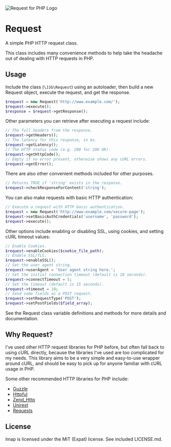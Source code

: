 <img src="http://github.com/geerlingguy/Request/raw/1.x/Resources/Request-Logo.png" alt="Request for PHP Logo" />

# Request

A simple PHP HTTP request class.

This class includes many convenience methods to help take the headache out of
dealing with HTTP requests in PHP.

## Usage

Include the class (`\JJG\Request`) using an autoloader, then build a new Request
object, execute the request, and get the response.

```php
$request = new Request('http://www.example.com/');
$request->execute();
$response = $request->getResponse();
```

Other parameters you can retrieve after executing a request include:

```php
// The full headers from the response.
$request->getHeaders();
// The latency for this response, in ms.
$request->getLatency();
// The HTTP status code (e.g. 200 for 200 OK).
$request->getHttpCode();
// Empty if no error present, otherwise shows any cURL errors.
$request->getError();
```

There are also other convenient methods included for other purposes.

```php
// Returns TRUE if 'string' exists in the response.
$request->checkResponseForContent('string');
```

You can also make requests with basic HTTP authentication:

```php
// Execute a request with HTTP basic authentication.
$request = new Request('http://www.example.com/secure-page');
$request->setBasicAuthCredentials('username', 'password');
$request->execute();
```

Other options include enabling or disabling SSL, using cookies, and setting cURL
timeout values:

```php
// Enable Cookies.
$request->enableCookies($cookie_file_path);
// Enable SSL/TLS.
$request->enableSSL();
// Set the user agent string.
$request->userAgent = 'User agent string here.';
// Set the initial connection timeout (default is 10 seconds).
$request->connectTimeout = 5;
// Set the timeout (default is 15 seconds).
$request->timeout = 10;
// Send some fields as a POST request.
$request->setRequestType('POST');
$request->setPostFields($field_array);
```

See the Request class variable definitions and methods for more
details and documentation.

## Why Request?

I've used other HTTP request libraries for PHP before, but often fall back to
using cURL directly, because the libraries I've used are too complicated for my
needs. This library aims to be a very simple and easy-to-use wrapper around
cURL, and should be easy to pick up for anyone familiar with cURL usage in PHP.

Some other recommended HTTP libraries for PHP include:

  - [Guzzle](http://guzzlephp.org/)
  - [Httpful](http://phphttpclient.com/)
  - [Zend_Http](http://framework.zend.com/manual/1.12/en/zend.http.html)
  - [Unirest](https://github.com/mashape/unirest-php)
  - [Requests](https://github.com/rmccue/Requests)

## License

Imap is licensed under the MIT (Expat) license. See included LICENSE.md.
